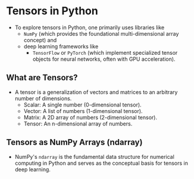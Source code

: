 # Tensors in Python


- To explore tensors in Python, one primarily uses libraries like 
    - `NumPy` (which provides the foundational multi-dimensional array concept) and
    - deep learning frameworks like
        - `TensorFlow` or `PyTorch` (which implement specialized tensor objects for neural networks, often with GPU acceleration).


## What are Tensors?
- A tensor is a generalization of vectors and matrices to an arbitrary number of dimensions.
    - Scalar: A single number (0-dimensional tensor).
    - Vector: A list of numbers (1-dimensional tensor).
    - Matrix: A 2D array of numbers (2-dimensional tensor).
    - Tensor: An n-dimensional array of numbers.


## Tensors as NumPy Arrays (ndarray)
- NumPy's `ndarray` is the fundamental data structure for numerical computing in Python and serves as the conceptual basis for tensors in deep learning.

